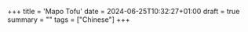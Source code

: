 +++
title = 'Mapo Tofu'
date = 2024-06-25T10:32:27+01:00
draft = true
summary = ""
tags = ["Chinese"]
+++
